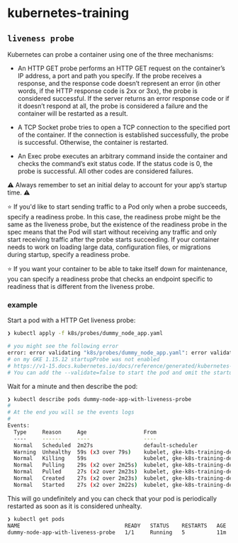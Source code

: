 # kubernetes-training

## `liveness probe`

Kubernetes can probe a container using one of the three mechanisms:

- An HTTP GET probe performs an HTTP GET request on the container’s IP address, a port and path you specify. If the probe receives a response, and the response code doesn’t represent an error (in other words, if the HTTP response code is 2xx or 3xx), the probe is considered successful. If the server returns an error response code or if it doesn’t respond at all, the probe is considered a failure and the container will be restarted as a result.


- A TCP Socket probe tries to open a TCP connection to the specified port of the container. If the connection is established successfully, the probe is successful. Otherwise, the container is restarted.

- An Exec probe executes an arbitrary command inside the container and checks the command’s exit status code. If the status code is 0, the probe is successful. All other codes are considered failures.

:warning: Always remember to set an initial delay to account for your app’s startup time. :warning:

:star: If you'd like to start sending traffic to a Pod only when a probe succeeds, specify a readiness probe. In this case, the readiness probe might be the same as the liveness probe, but the existence of the readiness probe in the spec means that the Pod will start without receiving any traffic and only start receiving traffic after the probe starts succeeding. If your container needs to work on loading large data, configuration files, or migrations during startup, specify a readiness probe.

:star: If you want your container to be able to take itself down for maintenance, you can specify a readiness probe that checks an endpoint specific to readiness that is different from the liveness probe.

### example

Start a pod with a HTTP Get liveness probe:

```bash
❯ kubectl apply -f k8s/probes/dummy_node_app.yaml

# you might see the following error
error: error validating "k8s/probes/dummy_node_app.yaml": error validating data: ValidationError(Pod.spec.containers[0]): unknown field "startupProbe" in io.k8s.api.core.v1.Container; if you choose to ignore these errors, turn validation off with --validate=false
# on my GKE 1.15.12 startupProbe was not enabled
# https://v1-15.docs.kubernetes.io/docs/reference/generated/kubernetes-api/v1.15/#container-v1-core
# You can add the --validate=false to start the pod and omit the startupProbe
```

Wait for a minute and then describe the pod:

```bash
❯ kubectl describe pods dummy-node-app-with-liveness-probe
#
# At the end you will se the events logs
#
Events:
  Type     Reason     Age                  From                                                  Message
  ----     ------     ----                 ----                                                  -------
  Normal   Scheduled  2m27s                default-scheduler                                     Successfully assigned chapter2/dummy-node-app-with-liveness-probe to gke-k8s-training-default-pool-3088a1f5-rd72
  Warning  Unhealthy  59s (x3 over 79s)    kubelet, gke-k8s-training-default-pool-3088a1f5-rd72  Liveness probe failed: HTTP probe failed with statuscode: 500
  Normal   Killing    59s                  kubelet, gke-k8s-training-default-pool-3088a1f5-rd72  Container dummy-liveness-probe failed liveness probe, will be restarted
  Normal   Pulling    29s (x2 over 2m25s)  kubelet, gke-k8s-training-default-pool-3088a1f5-rd72  Pulling image "tommystark/dummy-node-app"
  Normal   Pulled     27s (x2 over 2m23s)  kubelet, gke-k8s-training-default-pool-3088a1f5-rd72  Successfully pulled image "tommystark/dummy-node-app"
  Normal   Created    27s (x2 over 2m23s)  kubelet, gke-k8s-training-default-pool-3088a1f5-rd72  Created container dummy-liveness-probe
  Normal   Started    27s (x2 over 2m22s)  kubelet, gke-k8s-training-default-pool-3088a1f5-rd72  Started container dummy-liveness-probe
```


This will go undefinitely and you can check that your pod is periodically restarted as soon as it is considered unhealty.

```bash
❯ kubectl get pods
NAME                                 READY   STATUS    RESTARTS   AGE
dummy-node-app-with-liveness-probe   1/1     Running   5          11m
```
